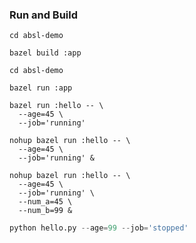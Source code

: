 ### Run and Build
```shell
cd absl-demo

bazel build :app
```
```shell
cd absl-demo

bazel run :app
```
```shell
bazel run :hello -- \
  --age=45 \
  --job='running'
```
```shell
nohup bazel run :hello -- \
  --age=45 \
  --job='running' &
```
```shell
nohup bazel run :hello -- \
  --age=45 \
  --job='running' \
  --num_a=45 \
  --num_b=99 &
```

```python
python hello.py --age=99 --job='stopped'
```